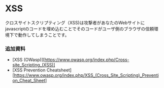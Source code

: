 # XSS

クロスサイトスクリプティング（XSS)は攻撃者があなたのWebサイトにjavascriptのコードを埋め込むことでそのコードがユーザ側のブラウザの信頼環境下で動作してしまうことです。



### 追加資料
+ [XSS (OWasp)][https://www.owasp.org/index.php/Cross-site_Scripting_(XSS)]
+ [XSS Prevention Cheatsheet][https://www.owasp.org/index.php/XSS_(Cross_Site_Scripting)_Prevention_Cheat_Sheet]

<docmeta name="uniqueID" value="XSS397141">
<docmeta name="displayName" value="XSS">

